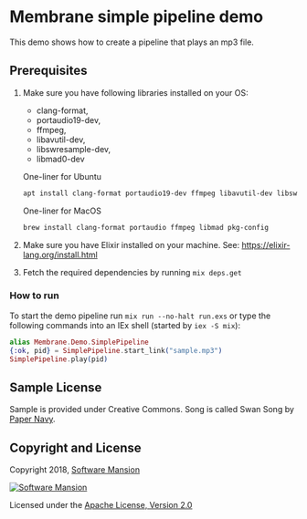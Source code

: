 # Membrane simple pipeline demo

This demo shows how to create a pipeline that plays an mp3 file.

## Prerequisites

1. Make sure you have following libraries installed on your OS:
   * clang-format, 
   * portaudio19-dev, 
   * ffmpeg, 
   * libavutil-dev, 
   * libswresample-dev, 
   * libmad0-dev
   
    One-liner for Ubuntu
    ```bash
    apt install clang-format portaudio19-dev ffmpeg libavutil-dev libswresample-dev libmad0-dev
    ```
    One-liner for MacOS
    ```bash
    brew install clang-format portaudio ffmpeg libmad pkg-config
    ```
1. Make sure you have Elixir installed on your machine. See: https://elixir-lang.org/install.html
1. Fetch the required dependencies by running `mix deps.get`

### How to run

To start the demo pipeline run `mix run --no-halt run.exs` or type the following commands into an IEx shell (started by `iex -S mix`):

```elixir
alias Membrane.Demo.SimplePipeline
{:ok, pid} = SimplePipeline.start_link("sample.mp3")
SimplePipeline.play(pid)
```

## Sample License

Sample is provided under Creative Commons. Song is called Swan Song by [Paper Navy](https://papernavy.bandcamp.com/album/all-grown-up).

## Copyright and License

Copyright 2018, [Software Mansion](https://swmansion.com/?utm_source=git&utm_medium=readme&utm_campaign=membrane)

[![Software Mansion](https://membraneframework.github.io/static/logo/swm_logo_readme.png)](https://swmansion.com/?utm_source=git&utm_medium=readme&utm_campaign=membrane)

Licensed under the [Apache License, Version 2.0](LICENSE)
